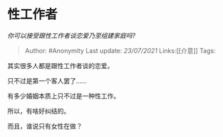 # 性工作者
*你可以接受跟性工作者谈恋爱乃至组建家庭吗?*

> Author: #Anonymity
> Last update: *23/07/2021*
> Links:[[介意]]
> Tags:

其实很多人都是跟性工作者谈的恋爱。

只不过是第一个客人罢了……

有多少婚姻本质上只不过是一种性工作。

所以，有啥好纠结的。

而且，谁说只有女性在做？

